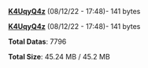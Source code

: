 [**K4UqyQ4z**](/data/K4UqyQ4z.txt) (08/12/22 - 17:48)- 141 bytes

[**K4UqyQ4z**](/data/K4UqyQ4z.txt) (08/12/22 - 17:48)- 141 bytes

**Total Datas**: 7796

**Total Size**: 45.24 MB / 45.2 MB
